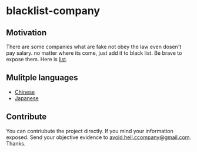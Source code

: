 # blacklist-company

## Motivation
There are some companies what are fake not obey the law even dosen't pay salary.
no matter where its come, just add it to black list. Be brave to expose them. Here is [list](blacklist.md).

## Mulitple languages
* [Chinese](Chinese.md)
* [Japanese]()

## Contribute
You can contriubute the project directly. If you mind your information exposed.
Send your objective evidence to [avoid.hell.ccompany@gmail.com](mailto:avoid.hell.ccompany@gmail.com). Thanks.
